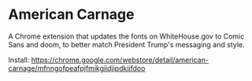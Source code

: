 # American Carnage

A Chrome extension that updates the fonts on WhiteHouse.gov to Comic Sans and doom, to better match President Trump's messaging and style.

Install: https://chrome.google.com/webstore/detail/american-carnage/mfnngofpeafpjfmikgiidjipdkiifdoo